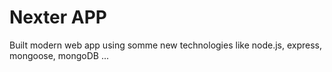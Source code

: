 # Nexter APP

Built modern web app using somme new technologies like node.js, express, mongoose, mongoDB ...

